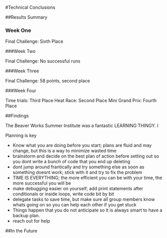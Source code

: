 #Technical Conclusions

##Results Summary

### Week One

Final Challenge: Sixth Place 

###Week Two

Final Challenge: No successful runs

###Week Three

Final Challenge: 58 points, second place

###Week Four

Time trials: Third Place
Heat Race: Second Place
Mini Grand Prix: Fourth Place

##Findings

The Beaver Works Summer Institute was a fantastic LEARNING THINGY. I

Planning is key
- Know what you are doing before you start; plans are fluid and may change, but this is a way to minimize wasted time
- brainstorm and decide on the best plan of action before setting out so you dont write a bunch of code that you end up deleting
- dont jump around frantically and try something else as soon as something doesnt work; stick with it and try to fix the problem
- TIME IS EVERYTHING; the more efficient you can be with your time, the more successful you will be
- make debugging easier on yourself; add print statements after conditionals or inside loops, write code bit by bit
- delegate tasks to save time, but make sure all group members know whats going on so you can help each other if you get stuck
- Things happen that you do not anticipate so it is always smart to have a backup plan.
- reach out for help

##In the Future
